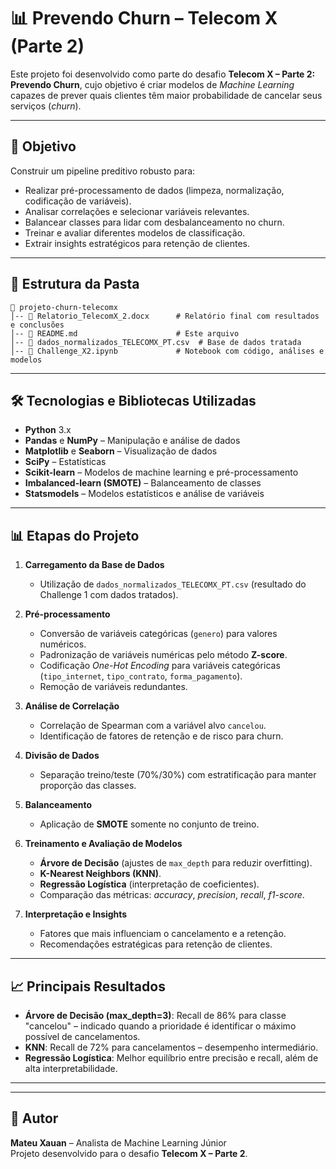 # 📊 Prevendo Churn – Telecom X (Parte 2)

Este projeto foi desenvolvido como parte do desafio **Telecom X – Parte 2: Prevendo Churn**, cujo objetivo é criar modelos de *Machine Learning* capazes de prever quais clientes têm maior probabilidade de cancelar seus serviços (*churn*).

---

## 🎯 Objetivo

Construir um pipeline preditivo robusto para:
- Realizar pré-processamento de dados (limpeza, normalização, codificação de variáveis).
- Analisar correlações e selecionar variáveis relevantes.
- Balancear classes para lidar com desbalanceamento no churn.
- Treinar e avaliar diferentes modelos de classificação.
- Extrair insights estratégicos para retenção de clientes.

---

## 📂 Estrutura da Pasta

```
📁 projeto-churn-telecomx
│-- 📄 Relatorio_TelecomX_2.docx      # Relatório final com resultados e conclusões
│-- 📄 README.md                      # Este arquivo
│-- 📄 dados_normalizados_TELECOMX_PT.csv  # Base de dados tratada
│-- 📄 Challenge_X2.ipynb             # Notebook com código, análises e modelos
```

---

## 🛠 Tecnologias e Bibliotecas Utilizadas

- **Python** 3.x
- **Pandas** e **NumPy** – Manipulação e análise de dados
- **Matplotlib** e **Seaborn** – Visualização de dados
- **SciPy** – Estatísticas
- **Scikit-learn** – Modelos de machine learning e pré-processamento
- **Imbalanced-learn (SMOTE)** – Balanceamento de classes
- **Statsmodels** – Modelos estatísticos e análise de variáveis

---

## 📊 Etapas do Projeto

1. **Carregamento da Base de Dados**
   - Utilização de `dados_normalizados_TELECOMX_PT.csv` (resultado do Challenge 1 com dados tratados).

2. **Pré-processamento**
   - Conversão de variáveis categóricas (`genero`) para valores numéricos.
   - Padronização de variáveis numéricas pelo método **Z-score**.
   - Codificação *One-Hot Encoding* para variáveis categóricas (`tipo_internet`, `tipo_contrato`, `forma_pagamento`).
   - Remoção de variáveis redundantes.

3. **Análise de Correlação**
   - Correlação de Spearman com a variável alvo `cancelou`.
   - Identificação de fatores de retenção e de risco para churn.

4. **Divisão de Dados**
   - Separação treino/teste (70%/30%) com estratificação para manter proporção das classes.

5. **Balanceamento**
   - Aplicação de **SMOTE** somente no conjunto de treino.

6. **Treinamento e Avaliação de Modelos**
   - **Árvore de Decisão** (ajustes de `max_depth` para reduzir overfitting).
   - **K-Nearest Neighbors (KNN)**.
   - **Regressão Logística** (interpretação de coeficientes).
   - Comparação das métricas: *accuracy*, *precision*, *recall*, *f1-score*.

7. **Interpretação e Insights**
   - Fatores que mais influenciam o cancelamento e a retenção.
   - Recomendações estratégicas para retenção de clientes.

---

## 📈 Principais Resultados

- **Árvore de Decisão (max_depth=3)**: Recall de 86% para classe "cancelou" – indicado quando a prioridade é identificar o máximo possível de cancelamentos.
- **KNN**: Recall de 72% para cancelamentos – desempenho intermediário.
- **Regressão Logística**: Melhor equilíbrio entre precisão e recall, além de alta interpretabilidade.

---

---

## 📌 Autor
**Mateu Xauan** – Analista de Machine Learning Júnior  
Projeto desenvolvido para o desafio **Telecom X – Parte 2**.

